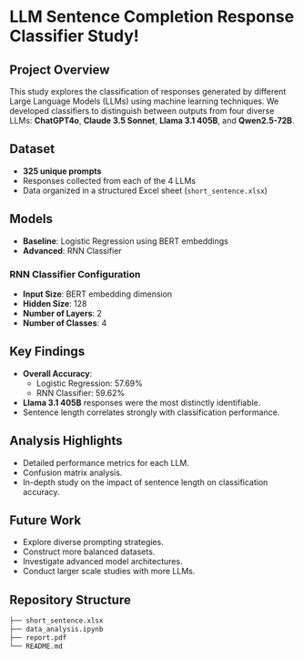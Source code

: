 # LLM Sentence Completion Response Classifier Study!

## Project Overview
This study explores the classification of responses generated by different Large Language Models (LLMs) using machine learning techniques. We developed classifiers to distinguish between outputs from four diverse LLMs: **ChatGPT4o**, **Claude 3.5 Sonnet**, **Llama 3.1 405B**, and **Qwen2.5-72B**.

## Dataset
- **325 unique prompts**
- Responses collected from each of the 4 LLMs
- Data organized in a structured Excel sheet (`short_sentence.xlsx`)

## Models
- **Baseline**: Logistic Regression using BERT embeddings
- **Advanced**: RNN Classifier

### RNN Classifier Configuration
- **Input Size**: BERT embedding dimension
- **Hidden Size**: 128
- **Number of Layers**: 2
- **Number of Classes**: 4

## Key Findings
- **Overall Accuracy**:
  - Logistic Regression: 57.69%
  - RNN Classifier: 59.62%
- **Llama 3.1 405B** responses were the most distinctly identifiable.
- Sentence length correlates strongly with classification performance.

## Analysis Highlights
- Detailed performance metrics for each LLM.
- Confusion matrix analysis.
- In-depth study on the impact of sentence length on classification accuracy.

## Future Work
- Explore diverse prompting strategies.
- Construct more balanced datasets.
- Investigate advanced model architectures.
- Conduct larger scale studies with more LLMs.

## Repository Structure
```bash
├── short_sentence.xlsx
├── data_analysis.ipynb
├── report.pdf
└── README.md
